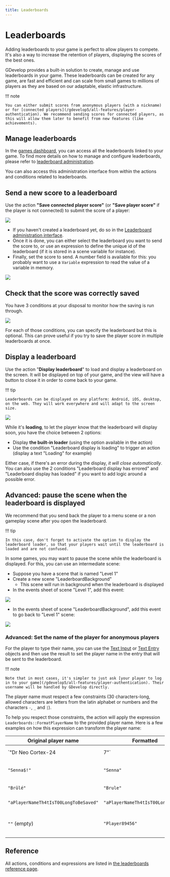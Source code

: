 ```yaml
---
title: Leaderboards
---
```

# Leaderboards

Adding leaderboards to your game is perfect to allow players to compete. It's also a way to increase the retention of players, displaying the scores of the best ones.

GDevelop provides a built-in solution to create, manage and use leaderboards in your game. These leaderboards can be created for any game, are fast and efficient and can scale from small games to millions of players as they are based on our adaptable, elastic infrastructure.

!!! note

    You can either submit scores from anonymous players (with a nickname) or for [connected players](/gdevelop5/all-features/player-authentication). We recommend sending scores for connected players, as this will allow them later to benefit from new features (like achievements).

## Manage leaderboards

In the [games dashboard](/gdevelop5/interface/games-dashboard), you can access all the leaderboards linked to your game.
To find more details on how to manage and configure leaderboards, please refer to [leaderboard administration](/gdevelop5/interface/games-dashboard/leaderboard-administration).

You can also access this administration interface from within the actions and conditions related to leaderboards.

## Send a new score to a leaderboard

Use the action **"Save connected player score"** (or **"Save player score"** if the player is not connected) to submit the score of a player:

![](/gdevelop5/all-features/leaderboards/pasted/20221202-093231.png)

* If you haven't created a leaderboard yet, do so in the [Leaderboard administration interface](/gdevelop5/interface/games-dashboard/leaderboard-administration).
* Once it is done, you can either select the leaderboard you want to send the score to, or use an expression to define the unique id of the leaderboard (if it is stored in a scene variable for instance).
* Finally, set the score to send. A number field is available for this: you probably want to use a `Variable` expression to read the value of a variable in memory.

![](/gdevelop5/all-features/leaderboards/pasted/20221202-094705.png)

## Check that the score was correctly saved

You have 3 conditions at your disposal to monitor how the saving is run through.

![](/gdevelop5/all-features/leaderboards/pasted/20220412-143408.png)

For each of those conditions, you can specify the leaderboard but this is optional. This can prove useful if you try to save the player score in multiple leaderboards at once.

## Display a leaderboard

Use the action "**Display leaderboard**" to load and display a leaderboard on the screen. It will be displayed on top of your game, and the view will have a button to close it in order to come back to your game.

!!! tip

    Leaderboards can be displayed on any platform: Android, iOS, desktop, on the web. They will work everywhere and will adapt to the screen size.
![](/gdevelop5/all-features/leaderboards/pasted/20221202-094156.png)

While it's **loading**, to let the player know that the leaderboard will display soon, you have the choice between 2 options:

- Display **the built-in loader** (using the option available in the action)
- Use the condition "Leaderboard display is loading" to trigger an action (display a text "Loading" for example)

Either case, if there's an error during the display, *it will close automatically*. You can also use the 2 conditions "Leaderboard display has errored" and "Leaderboard display has loaded" if you want to add logic around a possible error.

## Advanced: pause the scene when the leaderboard is displayed

We recommend that you send back the player to a menu scene or a non gameplay scene after you open the leaderboard.

!!! tip

    In this case, don't forget to activate the option to display the leaderboard loader, so that your players wait until the leaderboard is loaded and are not confused.

In some games, you may want to pause the scene while the leaderboard is displayed. For this, you can use an intermediate scene:

- Suppose you have a scene that is named "Level 1"
- Create a new scene "LeaderboardBackground"
    - This scene will run in background when the leaderboard is displayed
- In the events sheet of scene "Level 1", add this event:

![](/gdevelop5/all-features/leaderboards/pasted/20220414-154529.png)

- In the events sheet of scene "LeaderboardBackground", add this event to go back to "Level 1" scene:

![](/gdevelop5/all-features/leaderboards/pasted/20220414-154906.png)

### Advanced: Set the name of the player for anonymous players

For the player to type their name, you can use the [Text Input](/gdevelop5/objects/text_input) or [Text Entry](/gdevelop5/objects/text_entry) objects and then use the result to set the player name in the entry that will be sent to the leaderboard.

!!! note

    Note that in most cases, it's simpler to just ask [your player to log in to your game](/gdevelop5/all-features/player-authentication). Their username will be handled by GDevelop directly.

The player name must respect a few constraints (30 characters-long, allowed characters are letters from the latin alphabet or numbers and the characters `-`, `_` and `|`).

To help you respect those constraints, the action will apply the expression `Leaderboards::FormatPlayerName` to the provided player name. Here is a few examples on how this expression can transform the player name:

| Original player name  | Formatted | Why |
|---|---|---|
| `"Dr Neo Cortex-24|7"` | `"Dr_Neo_Cortex-24|7"` | White spaces replaced by `_`|
| `"Senna$!"` | `"Senna"` | Special characters removed |
| `"Brûlé"` | `"Brule"` | Diacritic marks removed |
| `"aPlayerNameTh4tIsT00LongToBeSaved"` | `"aPlayerNameTh4tIsT00LongToBeSa"` | Name truncated if too long |
| `""` (empty) | `"Player89456"` | Random name if input is empty (5-digits-long number) |

## Reference

All actions, conditions and expressions are listed in [the leaderboards reference page](/gdevelop5/all-features/leaderboards/reference/).